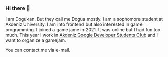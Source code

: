 ### Hi there 👋

I am Dogukan. But they call me Dogus mostly. I am a sophomore student at Akdeniz University. I am into frontend but also interested in game programming. I joined a game jame in 2021. It was online but I had fun too much. This year I work in [Akdeniz Google Developer Students Club](https://gdsc.community.dev/akdeniz-university/) and I want to organize a gamejam.

You can contact me via e-mail.

<!--
**dogusmiuw/dogusmiuw** is a ✨ _special_ ✨ repository because its `README.md` (this file) appears on your GitHub profile.

Here are some ideas to get you started:

- 🔭 I’m currently working on ...
- 🌱 I’m currently learning ...
- 👯 I’m looking to collaborate on ...
- 🤔 I’m looking for help with ...
- 💬 Ask me about ...
- 📫 How to reach me: ...
- 😄 Pronouns: ...
- ⚡ Fun fact: ...
-->
